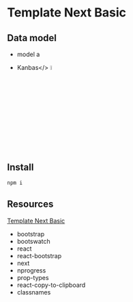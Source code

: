 # Template Next Basic

## Data model

* model a

* Kanbas</>
<a href="./kanbas.md" title="kanbas"><img width="5%" src="https://res.cloudinary.com/rick-rick-torrellas/image/upload/v1629301660/icons/kanban_oifhu7.png"/></a>

## Install

```javascript
npm i 
```

## Resources

[Template Next Basic](https://github.com/Rick-torrellas/template-next-basic)

* bootstrap
* bootswatch
* react
* react-bootstrap
* next
* nprogress
* prop-types
* react-copy-to-clipboard
* classnames
